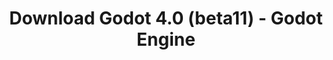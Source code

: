 ---
# Generated by /tools/generators/src/download_archive_generator !!! do not edit by hand !!!
title: 'Download Godot 4.0 (beta11) - Godot Engine'
type: 'download/archive'
name: '4.0'
flavor: 'beta11'
release_date: '2023-01-10T03:00:00-00:00'
release_notes: 'article/dev-snapshot-godot-4-0-beta-11/'
primaryPlatforms:
  - 'android.apk'
  - 'linux.64'
  - 'macos.universal'
  - 'windows.64'
  - 'web'
  - 'templates'
links:
  android.apk:
    name: 'android.apk'
    title: 'Android'
    caption: 'APK Universal (ARM64 + ARMv7 + x86_64 + x86)'
    tags:
      - 'APK download'
      - 'ARM64/v7'
      - 'x86 (64 & 32 bit)'
    hosts:
      github_builds:
        regular: 'https://github.com/godotengine/godot-builds/releases/download/4.0-beta11/Godot_v4.0-beta11_android_editor.apk'
        mono: '#'
      github:
        regular: 'https://github.com/godotengine/godot/releases/download/4.0-beta11/Godot_v4.0-beta11_android_editor.apk'
        mono: '#'
  linux.64:
    name: 'linux.64'
    title: 'Linux'
    caption: 'Padrão (x86_64)'
    tags:
      - '64 bit'
    hosts:
      github_builds:
        regular: 'https://github.com/godotengine/godot-builds/releases/download/4.0-beta11/Godot_v4.0-beta11_linux.x86_64.zip'
        mono: 'https://github.com/godotengine/godot-builds/releases/download/4.0-beta11/Godot_v4.0-beta11_mono_linux_x86_64.zip'
      github:
        regular: 'https://github.com/godotengine/godot/releases/download/4.0-beta11/Godot_v4.0-beta11_linux.x86_64.zip'
        mono: 'https://github.com/godotengine/godot/releases/download/4.0-beta11/Godot_v4.0-beta11_mono_linux_x86_64.zip'
  macos.universal:
    name: 'macos.universal'
    title: 'macOS'
    caption: 'Universal (x86_64 + Silício da Apple)'
    tags:
      - 'Intel/Apple Silicon'
      - '64 bit'
    hosts:
      github_builds:
        regular: 'https://github.com/godotengine/godot-builds/releases/download/4.0-beta11/Godot_v4.0-beta11_macos.universal.zip'
        mono: 'https://github.com/godotengine/godot-builds/releases/download/4.0-beta11/Godot_v4.0-beta11_mono_macos.universal.zip'
      github:
        regular: 'https://github.com/godotengine/godot/releases/download/4.0-beta11/Godot_v4.0-beta11_macos.universal.zip'
        mono: 'https://github.com/godotengine/godot/releases/download/4.0-beta11/Godot_v4.0-beta11_mono_macos.universal.zip'
  windows.64:
    name: 'windows.64'
    title: 'Windows'
    caption: 'Padrão (x86_64)'
    tags:
      - '64 bit'
    hosts:
      github_builds:
        regular: 'https://github.com/godotengine/godot-builds/releases/download/4.0-beta11/Godot_v4.0-beta11_win64.exe.zip'
        mono: 'https://github.com/godotengine/godot-builds/releases/download/4.0-beta11/Godot_v4.0-beta11_mono_win64.zip'
      github:
        regular: 'https://github.com/godotengine/godot/releases/download/4.0-beta11/Godot_v4.0-beta11_win64.exe.zip'
        mono: 'https://github.com/godotengine/godot/releases/download/4.0-beta11/Godot_v4.0-beta11_mono_win64.zip'
  web:
    name: 'web'
    title: 'Editor Web'
    caption: ''
    tags:
      - 'Self-hosted'
      - 'Cross-platform'
    hosts:
      github_builds:
        regular: 'https://github.com/godotengine/godot-builds/releases/download/4.0-beta11/Godot_v4.0-beta11_web_editor.zip'
        mono: '#'
      github:
        regular: 'https://github.com/godotengine/godot/releases/download/4.0-beta11/Godot_v4.0-beta11_web_editor.zip'
        mono: '#'
  linux.arm64:
    name: 'linux.arm64'
    title: 'Linux'
    caption: 'Padrão (ARM64)'
    tags:
      - 'ARM64'
      - '64 bit'
    hosts:
      github_builds:
        regular: 'https://github.com/godotengine/godot-builds/releases/download/4.0-beta11/Godot_v4.0-beta11_linux.arm64.zip'
        mono: 'https://github.com/godotengine/godot-builds/releases/download/4.0-beta11/Godot_v4.0-beta11_mono_linux_arm64.zip'
      github:
        regular: 'https://github.com/godotengine/godot/releases/download/4.0-beta11/Godot_v4.0-beta11_linux.arm64.zip'
        mono: 'https://github.com/godotengine/godot/releases/download/4.0-beta11/Godot_v4.0-beta11_mono_linux_arm64.zip'
  linux.32:
    name: 'linux.32'
    title: 'Linux'
    caption: 'Padrão (x86)'
    tags:
      - '32 bit'
    hosts:
      github_builds:
        regular: 'https://github.com/godotengine/godot-builds/releases/download/4.0-beta11/Godot_v4.0-beta11_linux.x86_32.zip'
        mono: 'https://github.com/godotengine/godot-builds/releases/download/4.0-beta11/Godot_v4.0-beta11_mono_linux_x86_32.zip'
      github:
        regular: 'https://github.com/godotengine/godot/releases/download/4.0-beta11/Godot_v4.0-beta11_linux.x86_32.zip'
        mono: 'https://github.com/godotengine/godot/releases/download/4.0-beta11/Godot_v4.0-beta11_mono_linux_x86_32.zip'
  linux.arm32:
    name: 'linux.arm32'
    title: 'Linux'
    caption: 'Padrão (ARM32)'
    tags:
      - 'ARM32'
      - '32 bit'
    hosts:
      github_builds:
        regular: 'https://github.com/godotengine/godot-builds/releases/download/4.0-beta11/Godot_v4.0-beta11_linux.arm32.zip'
        mono: 'https://github.com/godotengine/godot-builds/releases/download/4.0-beta11/Godot_v4.0-beta11_mono_linux_arm32.zip'
      github:
        regular: 'https://github.com/godotengine/godot/releases/download/4.0-beta11/Godot_v4.0-beta11_linux.arm32.zip'
        mono: 'https://github.com/godotengine/godot/releases/download/4.0-beta11/Godot_v4.0-beta11_mono_linux_arm32.zip'
  windows.32:
    name: 'windows.32'
    title: 'Windows'
    caption: 'Padrão (x86)'
    tags:
      - '32 bit'
    hosts:
      github_builds:
        regular: 'https://github.com/godotengine/godot-builds/releases/download/4.0-beta11/Godot_v4.0-beta11_win32.exe.zip'
        mono: 'https://github.com/godotengine/godot-builds/releases/download/4.0-beta11/Godot_v4.0-beta11_mono_win32.zip'
      github:
        regular: 'https://github.com/godotengine/godot/releases/download/4.0-beta11/Godot_v4.0-beta11_win32.exe.zip'
        mono: 'https://github.com/godotengine/godot/releases/download/4.0-beta11/Godot_v4.0-beta11_mono_win32.zip'
  aar_library:
    name: 'aar_library'
    title: 'Biblioteca de AAR'
    caption: ''
    tags:
      - 'Android plugins'
      - 'Java'
      - 'Kotlin'
    hosts:
      github_builds:
        regular: 'https://github.com/godotengine/godot-builds/releases/download/4.0-beta11/godot-lib.4.0.beta11.template_release.aar'
        mono: '#'
      github:
        regular: 'https://github.com/godotengine/godot/releases/download/4.0-beta11/godot-lib.4.0.beta11.template_release.aar'
        mono: '#'
  templates:
    name: 'templates'
    title: 'Modelos de exportação'
    caption: ''
    tags:
      - 'Utilizado para exportar os seus jogos para todas as plataformas suportadas'
    hosts:
      github_builds:
        regular: 'https://github.com/godotengine/godot-builds/releases/download/4.0-beta11/Godot_v4.0-beta11_export_templates.tpz'
        mono: 'https://github.com/godotengine/godot-builds/releases/download/4.0-beta11/Godot_v4.0-beta11_mono_export_templates.tpz'
      github:
        regular: 'https://github.com/godotengine/godot/releases/download/4.0-beta11/Godot_v4.0-beta11_export_templates.tpz'
        mono: 'https://github.com/godotengine/godot/releases/download/4.0-beta11/Godot_v4.0-beta11_mono_export_templates.tpz'
---